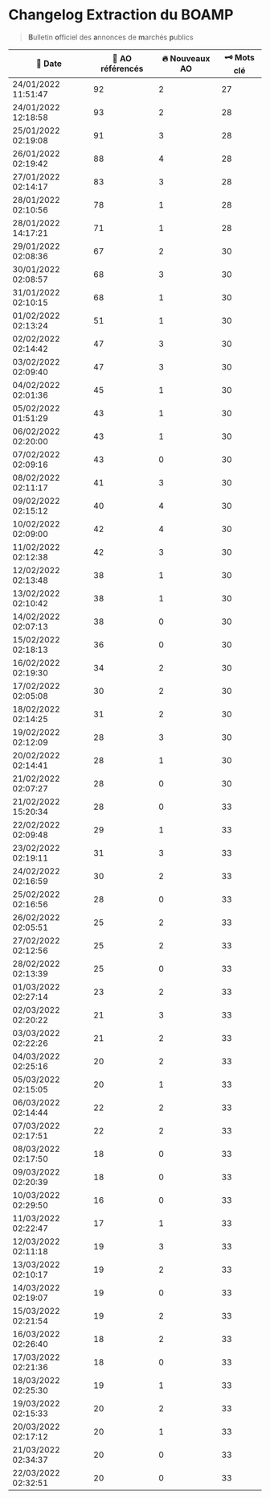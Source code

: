 # Changelog Extraction du BOAMP
> **B**ulletin **o**fficiel des **a**nnonces de **m**archés **p**ublics

| 📅 Date | 📝 AO référencés | 🔥 Nouveaux AO | 🗝 Mots clé |
|---|---|---|---|
|24/01/2022 11:51:47 | 92 | 2 | 27|
|24/01/2022 12:18:58 | 93 | 2 | 28|
|25/01/2022 02:19:08 | 91 | 3 | 28|
|26/01/2022 02:19:42 | 88 | 4 | 28|
|27/01/2022 02:14:17 | 83 | 3 | 28|
|28/01/2022 02:10:56 | 78 | 1 | 28|
|28/01/2022 14:17:21 | 71 | 1 | 28|
|29/01/2022 02:08:36 | 67 | 2 | 30|
|30/01/2022 02:08:57 | 68 | 3 | 30|
|31/01/2022 02:10:15 | 68 | 1 | 30|
|01/02/2022 02:13:24 | 51 | 1 | 30|
|02/02/2022 02:14:42 | 47 | 3 | 30|
|03/02/2022 02:09:40 | 47 | 3 | 30|
|04/02/2022 02:01:36 | 45 | 1 | 30|
|05/02/2022 01:51:29 | 43 | 1 | 30|
|06/02/2022 02:20:00 | 43 | 1 | 30|
|07/02/2022 02:09:16 | 43 | 0 | 30|
|08/02/2022 02:11:17 | 41 | 3 | 30|
|09/02/2022 02:15:12 | 40 | 4 | 30|
|10/02/2022 02:09:00 | 42 | 4 | 30|
|11/02/2022 02:12:38 | 42 | 3 | 30|
|12/02/2022 02:13:48 | 38 | 1 | 30|
|13/02/2022 02:10:42 | 38 | 1 | 30|
|14/02/2022 02:07:13 | 38 | 0 | 30|
|15/02/2022 02:18:13 | 36 | 0 | 30|
|16/02/2022 02:19:30 | 34 | 2 | 30|
|17/02/2022 02:05:08 | 30 | 2 | 30|
|18/02/2022 02:14:25 | 31 | 2 | 30|
|19/02/2022 02:12:09 | 28 | 3 | 30|
|20/02/2022 02:14:41 | 28 | 1 | 30|
|21/02/2022 02:07:27 | 28 | 0 | 30|
|21/02/2022 15:20:34 | 28 | 0 | 33|
|22/02/2022 02:09:48 | 29 | 1 | 33|
|23/02/2022 02:19:11 | 31 | 3 | 33|
|24/02/2022 02:16:59 | 30 | 2 | 33|
|25/02/2022 02:16:56 | 28 | 0 | 33|
|26/02/2022 02:05:51 | 25 | 2 | 33|
|27/02/2022 02:12:56 | 25 | 2 | 33|
|28/02/2022 02:13:39 | 25 | 0 | 33|
|01/03/2022 02:27:14 | 23 | 2 | 33|
|02/03/2022 02:20:22 | 21 | 3 | 33|
|03/03/2022 02:22:26 | 21 | 2 | 33|
|04/03/2022 02:25:16 | 20 | 2 | 33|
|05/03/2022 02:15:05 | 20 | 1 | 33|
|06/03/2022 02:14:44 | 22 | 2 | 33|
|07/03/2022 02:17:51 | 22 | 2 | 33|
|08/03/2022 02:17:50 | 18 | 0 | 33|
|09/03/2022 02:20:39 | 18 | 0 | 33|
|10/03/2022 02:29:50 | 16 | 0 | 33|
|11/03/2022 02:22:47 | 17 | 1 | 33|
|12/03/2022 02:11:18 | 19 | 3 | 33|
|13/03/2022 02:10:17 | 19 | 2 | 33|
|14/03/2022 02:19:07 | 19 | 0 | 33|
|15/03/2022 02:21:54 | 19 | 2 | 33|
|16/03/2022 02:26:40 | 18 | 2 | 33|
|17/03/2022 02:21:36 | 18 | 0 | 33|
|18/03/2022 02:25:30 | 19 | 1 | 33|
|19/03/2022 02:15:33 | 20 | 2 | 33|
|20/03/2022 02:17:12 | 20 | 1 | 33|
|21/03/2022 02:34:37 | 20 | 0 | 33|
|22/03/2022 02:32:51 | 20 | 0 | 33|
